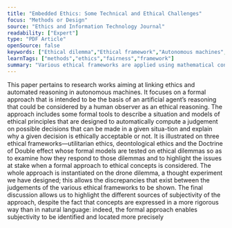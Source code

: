 ```yaml
---
title: "Embedded Ethics: Some Technical and Ethical Challenges"
focus: "Methods or Design"
source: "Ethics and Information Technology Journal"
readability: ["Expert"]
type: "PDF Article"
openSource: false
keywords: ["Ethical dilemma","Ethical framework","Autonomous machines","Judgement","Subjectivity"]
learnTags: ["methods","ethics","fairness","framework"]
summary: "Various ethical frameworks are applied using mathematical concepts to determine if ethical decisions can be formalized in machines.  "
---
```

This paper pertains to research works aiming at linking ethics and automated reasoning in autonomous machines. It focuses on a formal approach that is intended to be the basis of an artificial agent’s reasoning that could be considered by a human observer as an ethical reasoning. The approach includes some formal tools to describe a situation and models of ethical principles that are designed to automatically compute a judgement on possible decisions that can be made in a given situa-tion and explain why a given decision is ethically acceptable or not. It is illustrated on three ethical frameworks—utilitarian ethics, deontological ethics and the Doctrine of Double effect whose formal models are tested on ethical dilemmas so as to examine how they respond to those dilemmas and to highlight the issues at stake when a formal approach to ethical concepts is considered. The whole approach is instantiated on the drone dilemma, a thought experiment we have designed; this allows the discrepancies that exist between the judgements of the various ethical frameworks to be shown. The final discussion allows us to highlight the different sources of subjectivity of the approach, despite the fact that concepts are expressed in a more rigorous way than in natural language: indeed, the formal approach enables subjectivity to be identified and located more precisely
